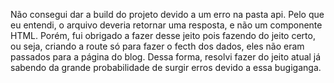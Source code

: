 Não consegui dar a build do projeto devido a um erro na pasta api. Pelo que eu entendi, o arquivo deveria retornar uma resposta, e não um componente HTML. Porém, fui obrigado a fazer desse jeito pois fazendo 
do jeito certo, ou seja, criando a route só para fazer o fecth dos dados, eles não eram passados para a página do blog. Dessa forma, resolvi fazer do jeito atual já sabendo da grande probabilidade de surgir 
erros devido a essa bugiganga.
